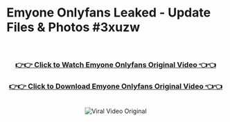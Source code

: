 # Emyone Onlyfans Leaked - Update Files & Photos #3xuzw


<br>
<div align="center">
<h3><a href="https://links2leaks.com/emyone" rel="nofollow">👉👉 Click to Watch Emyone Onlyfans Original Video 👈👈</a></h3>
<h3><a href="https://links2leaks.com/emyone" rel="nofollow">👉👉 Click to Download Emyone Onlyfans Original Video 👈👈</a></h3>
<br>
<a href="https://links2leaks.com/emyone" rel="nofollow"><img src="https://i.ibb.co/Gkj2r4b/banner.png" alt="Viral Video Original" style="max-width: 100%; display: inline-block;" data-target="animated-image.originalImage"></a>
</div>
